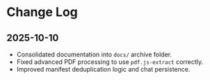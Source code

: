 # Change Log

## 2025-10-10
- Consolidated documentation into `docs/` archive folder.
- Fixed advanced PDF processing to use `pdf.js-extract` correctly.
- Improved manifest deduplication logic and chat persistence.

